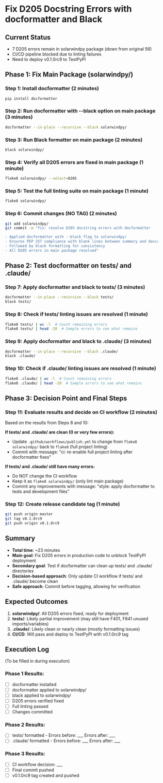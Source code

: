 # Fix D205 Docstring Errors with docformatter and Black

## Current Status
- 7 D205 errors remain in solarwindpy package (down from original 56)
- CI/CD pipeline blocked due to linting failures
- Need to deploy v0.1.0rc9 to TestPyPI

## Phase 1: Fix Main Package (solarwindpy/)

### Step 1: Install docformatter (2 minutes)
```bash
pip install docformatter
```

### Step 2: Run docformatter with --black option on main package (3 minutes)
```bash
docformatter --in-place --recursive --black solarwindpy/
```

### Step 3: Run Black formatter on main package (2 minutes)
```bash
black solarwindpy/
```

### Step 4: Verify all D205 errors are fixed in main package (1 minute)
```bash
flake8 solarwindpy/ --select=D205
```

### Step 5: Test the full linting suite on main package (1 minute)
```bash
flake8 solarwindpy/
```

### Step 6: Commit changes (NO TAG) (2 minutes)
```bash
git add solarwindpy/
git commit -m "fix: resolve D205 docstring errors with docformatter

- Applied docformatter with --black flag to solarwindpy/
- Ensures PEP 257 compliance with blank lines between summary and description
- Followed by black formatting for consistency
- All D205 errors in main package resolved"
```

## Phase 2: Test docformatter on tests/ and .claude/

### Step 7: Apply docformatter and black to tests/ (3 minutes)
```bash
docformatter --in-place --recursive --black tests/
black tests/
```

### Step 8: Check if tests/ linting issues are resolved (1 minute)
```bash
flake8 tests/ | wc -l  # Count remaining errors
flake8 tests/ | head -20  # Sample errors to see what remains
```

### Step 9: Apply docformatter and black to .claude/ (3 minutes)
```bash
docformatter --in-place --recursive --black .claude/
black .claude/
```

### Step 10: Check if .claude/ linting issues are resolved (1 minute)
```bash
flake8 .claude/ | wc -l  # Count remaining errors
flake8 .claude/ | head -20  # Sample errors to see what remains
```

## Phase 3: Decision Point and Final Steps

### Step 11: Evaluate results and decide on CI workflow (2 minutes)
Based on the results from Steps 8 and 10:

**If tests/ and .claude/ are clean (0 or very few errors):**
- Update `.github/workflows/publish.yml` to change from `flake8 solarwindpy/` back to `flake8` (full project linting)
- Commit with message: "ci: re-enable full project linting after docformatter fixes"

**If tests/ and .claude/ still have many errors:**
- Do NOT change the CI workflow
- Keep it as `flake8 solarwindpy/` (only lint main package)
- Commit any improvements with message: "style: apply docformatter to tests and development files"

### Step 12: Create release candidate tag (1 minute)
```bash
git push origin master
git tag v0.1.0rc9
git push origin v0.1.0rc9
```

## Summary
- **Total time**: ~23 minutes
- **Main goal**: Fix D205 errors in production code to unblock TestPyPI deployment
- **Secondary goal**: Test if docformatter can clean up tests/ and .claude/ directories
- **Decision-based approach**: Only update CI workflow if tests/ and .claude/ become clean
- **Safe approach**: Commit before tagging, allowing for verification

## Expected Outcomes
1. **solarwindpy/**: All D205 errors fixed, ready for deployment
2. **tests/**: Likely partial improvement (may still have F401, F841 unused imports/variables)
3. **.claude/**: Likely clean or nearly clean (mostly formatting issues)
4. **CI/CD**: Will pass and deploy to TestPyPI with v0.1.0rc9 tag

## Execution Log
(To be filled in during execution)

### Phase 1 Results:
- [ ] docformatter installed
- [ ] docformatter applied to solarwindpy/
- [ ] black applied to solarwindpy/
- [ ] D205 errors verified fixed
- [ ] Full linting passed
- [ ] Changes committed

### Phase 2 Results:
- [ ] tests/ formatted - Errors before: ___ Errors after: ___
- [ ] .claude/ formatted - Errors before: ___ Errors after: ___

### Phase 3 Results:
- [ ] CI workflow decision: ___
- [ ] Final commit pushed
- [ ] v0.1.0rc9 tag created and pushed